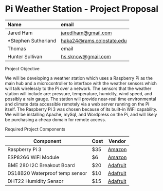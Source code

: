 # Pi Weather Station - Project Proposal

| Name | email     |
| :------------- | :------------- |
| Jared Ham      | jaredlham@gmail.com      |
| *Stephen Sutherland | haka24@rams.colostate.edu |
| Thomas              | email                     |
| Hunter Sullivan     | hs.sknow@gmail.com   |

Project Objective

We will be developing a weather station which uses a Raspberry Pi as the main hub and a microcontroller to interface with the weather sensors which will talk wirelessly to the Pi over a network. The sensors that the weather station will include are: pressure, temperature, humidity, wind speed, and possibly a rain gauge. The station will provide near-real time environmental and climate data accessible remotely via a web server running on the Pi itself. The Raspberry Pi 3 was chosen because of its built-in WiFi capability. We will be installing Apache, mySql, and Wordpress on the Pi, and will likely be purchasing a cheap domain for remote access.


Required Project Components

| Component  |  Cost | Vendor  |  
|---|---|---|
| Raspberry Pi 3  | $35     | [Amazon](https://www.amazon.com/Raspberry-Pi-RASPBERRYPI3-MODB-1GB-Model-Motherboard/dp/B01CD5VC92/ref=sr_1_6?keywords=raspberry+pi&qid=1551387756&s=gateway&sr=8-6) |
| ESP8266 WiFi Module      | $6  | [Amazon](https://www.amazon.com/HiLetgo-Internet-Development-Wireless-Micropython/dp/B010N1SPRK/ref=sr_1_1_sspa?keywords=esp8266&qid=1551387790&s=gateway&sr=8-1-spons&psc=1) |
|BME 280 I2C Breakout Board | $20| [Adafruit](https://www.adafruit.com/product/2652) |
| DS18B20 Waterproof temp sensor | $10 | [Adafruit](https://www.adafruit.com/product/381)
| DHT22 Humidity Sensor          | $15 | [Adafruit](https://www.adafruit.com/product/393)
